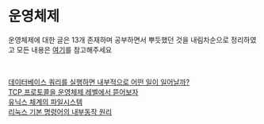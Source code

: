 # 운영체제

운영체제에 대한 글은 13개 존재하며 공부하면서 뿌듯했던 것을 내림차순으로 정리하였고 모든 내용은 [여기](https://coding-review.tistory.com/category/CS%20%EC%A7%80%EC%8B%9D/%EC%9A%B4%EC%98%81%EC%B2%B4%EC%A0%9C)를 참고해주세요

<br>

[데이터베이스 쿼리를 실행하면 내부적으로 어떤 일이 일어날까?](https://coding-review.tistory.com/563) <br>
[TCP 프로토콜을 운영체제 레벨에서 뜯어보자](https://coding-review.tistory.com/568) <br>
[유닉스 체계의 파일시스템](https://coding-review.tistory.com/565) <br>
[리눅스 기본 명령어의 내부동작 원리](https://coding-review.tistory.com/564) <br>

